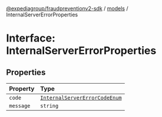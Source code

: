 [@expediagroup/fraudpreventionv2-sdk](../../index.md) / [models](../index.md) / InternalServerErrorProperties

# Interface: InternalServerErrorProperties

## Properties

| Property | Type |
| :------ | :------ |
| `code` | [`InternalServerErrorCodeEnum`](../type-aliases/InternalServerErrorCodeEnum.md) |
| `message` | `string` |
